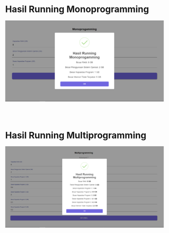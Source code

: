 # Hasil Running Monoprogramming
<p align="center">
  <img src="https://raw.githubusercontent.com/rkafp/management-memory/main/public/1.png" alt="Gambar Hasil Running Monoprogramming"/>
</p>
<br>
<br>

# Hasil Running Multiprogramming
<p align="center">
  <img src="https://raw.githubusercontent.com/rkafp/management-memory/main/public/2.png" alt="Gambar Hasil Running Multiprogramming"/>
</p>
